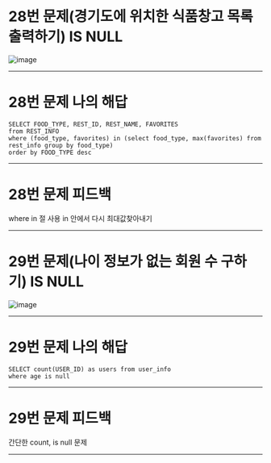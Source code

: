 # 28번 문제(경기도에 위치한 식품창고 목록 출력하기) IS NULL
![image](https://user-images.githubusercontent.com/97568475/195523619-598ac8ff-7806-41e3-bf7d-2cb9f974ac6a.png)

* * *
# 28번 문제 나의 해답
```
SELECT FOOD_TYPE, REST_ID, REST_NAME, FAVORITES
from REST_INFO
where (food_type, favorites) in (select food_type, max(favorites) from rest_info group by food_type)
order by FOOD_TYPE desc
```

* * *
# 28번 문제 피드백
where in 절 사용 in 안에서 다시 최대값찾아내기

* * *
# 29번 문제(나이 정보가 없는 회원 수 구하기) IS NULL
![image](https://user-images.githubusercontent.com/97568475/195740331-da915f3b-26f4-4b22-9f2e-f305cf254b8a.png)



* * *
# 29번 문제 나의 해답
```
SELECT count(USER_ID) as users from user_info
where age is null
```

* * *
# 29번 문제 피드백
간단한 count, is null 문제

* * *

